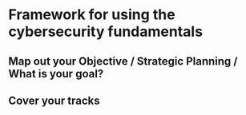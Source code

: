 # Framework for using the cybersecurity fundamentals
## Map out your Objective / Strategic Planning / What is your goal?
## Cover your tracks

